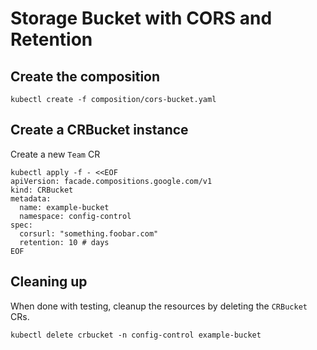 # Storage Bucket with CORS and Retention

## Create the composition

```
kubectl create -f composition/cors-bucket.yaml
```

## Create a CRBucket instance

Create a new `Team` CR

```
kubectl apply -f - <<EOF
apiVersion: facade.compositions.google.com/v1
kind: CRBucket
metadata:
  name: example-bucket
  namespace: config-control
spec:
  corsurl: "something.foobar.com"
  retention: 10 # days
EOF
```

## Cleaning up

When done with testing, cleanup the resources by deleting the `CRBucket` CRs.

```
kubectl delete crbucket -n config-control example-bucket
```